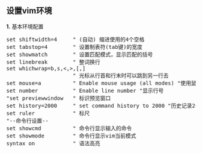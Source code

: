 ## 设置vim环境 ##

**1.** 基本环境配置

<pre>
set shiftwidth=4     " (自动) 缩进使用的4个空格 
set tabstop=4        " 设置制表符(tab键)的宽度
set showmatch        " 设置匹配模式，显示匹配的括号 
set linebreak        " 整词换行 
set whichwrap=b,s,<,>,[,] 
                     " 光标从行首和行末时可以跳到另一行去 
set mouse=a          " Enable mouse usage (all modes) "使用鼠标 
set number           " Enable line number "显示行号 
"set previewwindow   " 标识预览窗口
set history=2000     " set command history to 2000 "历史记录2000条
set ruler            " 标尺
"--命令行设置--  
set showcmd          " 命令行显示输入的命令  
set showmode         " 命令行显示vim当前模式  
syntax on            " 语法高亮  
</pre>